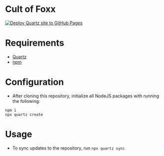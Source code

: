 # Cult of Foxx

[![Deploy Quartz site to GitHub Pages](https://github.com/frozenfoxx/frozenfoxx.github.io/actions/workflows/deploy.yaml/badge.svg)](https://github.com/frozenfoxx/frozenfoxx.github.io/actions/workflows/deploy.yaml)

# Requirements
- [Quartz](https://quartz.jzhao.xyz)
- [npm](https://www.npmjs.com/)

# Configuration
- After cloning this repository, initialize all NodeJS packages with running the following:

```shell
npm i
npx quartz create
```

# Usage
- To sync updates to the repository, run `npx quartz sync`
